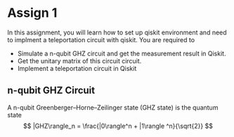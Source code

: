 # Assign 1

In this assignment, you will learn how to set up qiskit environment and need to implment a teleportation circuit with qiskit. You are required to 

- Simulate a n-qubit GHZ circuit and get the measurement result in Qiskit. 
- Get the unitary matrix of this circuit circuit.
- Implement a teleportation circuit in Qiskit

## n-qubit GHZ Circuit

A n-qubit Greenberger–Horne–Zeilinger state (GHZ state) is the quantum state
$$
|GHZ\rangle_n = \frac{|0\rangle^n + |1\rangle ^n}{\sqrt{2}}
$$